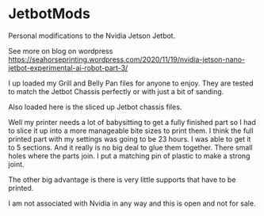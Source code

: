 # JetbotMods
Personal modifications to the Nvidia Jetson Jetbot.

See more on blog on wordpress
https://seahorseprinting.wordpress.com/2020/11/19/nvidia-jetson-nano-jetbot-experimental-ai-robot-part-3/

I up loaded my Grill and Belly Pan files for anyone to enjoy.
They are tested to match the Jetbot Chassis perfectly or with just a bit of sanding.

Also loaded here is the sliced up Jetbot chassis files.

Well my printer needs a lot of babysitting to get a fully finished part so I had to slice it up into a more manageable bite sizes to print them. I think the full printed part with my settings was going to be 23 hours. I was able to get it to 5 sections. And it really is no big deal to glue them together. There small holes where the parts join. I put a matching pin of plastic to make a strong joint.

The other big advantage is there is very little supports that have to be printed.

I am not associated with Nvidia in any way and this is open and not for sale.
